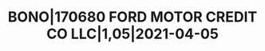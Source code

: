 ---
layout: asset
title: BONO|170680 FORD MOTOR CREDIT CO LLC|1,05|2021-04-05
isin: US345397YY36
---